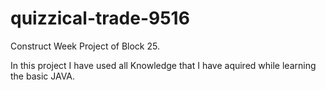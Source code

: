 # quizzical-trade-9516
Construct Week Project of Block 25. 

In this project I have used all Knowledge that I have aquired while learning the basic JAVA.
